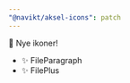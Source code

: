 ```yaml
---
"@navikt/aksel-icons": patch
---
```


:tada: Nye ikoner!

- :sparkles: FileParagraph
- :sparkles: FilePlus
